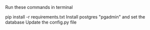 Run these commands in terminal

pip install -r requirements.txt
Install postgres "pgadmin" and set the database
Update the config.py file
